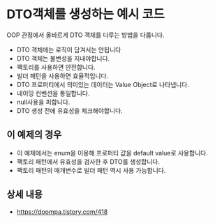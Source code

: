 # DTO객체를 생성하는 예시 코드

OOP 관점에서 올바르게 DTO 객체를 다루는 방법을 다룹니다.
- DTO 객체에는 로직이 담겨서는 안됩니다
- DTO 객체는 불변성을 지내야합니다.
- 팩토리를 사용하면 안전합니다.
- 빌더 패턴을 사용하면 효율적입니다.
- DTO 프로퍼티에서 의미있는 데이터는 Value Object로 나타냅니다.
- 네이밍 컨벤션을 통일합니다.
- null사용을 피합니다.
- DTO 생성 전에 유효성을 체크해야합니다.

## 이 예제의 경우

- 이 예제에서는 enum을 이용해 프로퍼티 값을 default value로 사용합니다.
- 팩토리 패턴에서 유효성을 검사한 후 DTO를 생성합니다.
- 팩토리 패턴의 매개변수로 빌더 패턴 역시 사용 가능합니다.

## 상세 내용
- https://doompa.tistory.com/418
